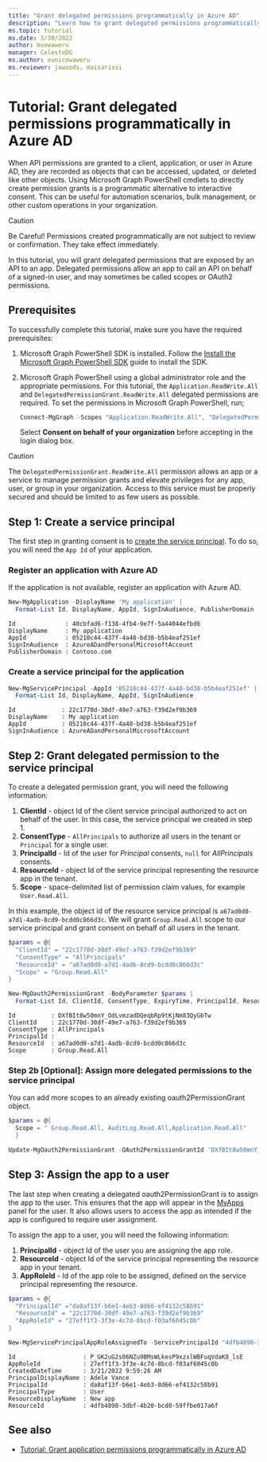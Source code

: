 ```yaml
---
title: "Grant delegated permissions programmatically in Azure AD"
description: "Learn how to grant delegated permissions programmatically in Azure AD using Microsoft Graph PowerShell"
ms.topic: tutorial
ms.date: 3/30/2022
author: msewaweru
manager: CelesteDG
ms.author: eunicewaweru
ms.reviewer: jawoods, maisarissi
---
```


# Tutorial: Grant delegated permissions programmatically in Azure AD

When API permissions are granted to a client, application, or user in Azure AD, they are recorded as objects that can be accessed, updated, or deleted like other objects. Using Microsoft Graph PowerShell cmdlets to directly create permission grants is a programmatic alternative to interactive consent. This can be useful for automation scenarios, bulk management, or other custom operations in your organization.

>[!Caution]
>Be Careful! Permissions created programmatically are not subject to review or confirmation. They take effect immediately.

In this tutorial, you will grant delegated permissions that are exposed by an API to an app. Delegated permissions allow an app to call an API on behalf of a signed-in user, and may sometimes be called scopes or OAuth2 permissions.

## Prerequisites

To successfully complete this tutorial, make sure you have the required prerequisites:

1. Microsoft Graph PowerShell SDK is installed. Follow the [Install the Microsoft Graph PowerShell SDK](installation.md) guide to install the SDK.
1. Microsoft Graph PowerShell using a global administrator role and the appropriate permissions. For this tutorial, the `Application.ReadWrite.All` and `DelegatedPermissionGrant.ReadWrite.All` delegated permissions are required. To set the permissions in Microsoft Graph PowerShell, run;

    ```powershell
    Connect-MgGraph -Scopes "Application.ReadWrite.All", "DelegatedPermissionGrant.ReadWrite.All"
    ```

    Select **Consent on behalf of your organization** before accepting in the login dialog box.

>[!Caution]
>The `DelegatedPermissionGrant.ReadWrite.All` permission allows an app or a service to manage permission grants and  elevate privileges for any app, user, or group in your organization. Access to this service must be properly secured and should be limited to as few users as possible.

## Step 1: Create a service principal

The first step in granting consent is to [create the service principal](/powershell/module/microsoft.graph.applications/new-mgserviceprincipal?view=graph-powershell-1.0&preserve-view=true). To do so, you will need the `App Id` of your application.

### Register an application with Azure AD

If the application is not available, register an application with Azure AD.

```powershell
New-MgApplication -DisplayName 'My application' | 
  Format-List Id, DisplayName, AppId, SignInAudience, PublisherDomain
```

```Output
Id              : 40cbfad6-f138-4fb4-9e7f-5a44044efbd6
DisplayName     : My application
AppId           : 05210c44-437f-4a40-bd38-b5b4eaf251ef
SignInAudience  : AzureADandPersonalMicrosoftAccount
PublisherDomain : Contoso.com
```

### Create a service principal for the application

```powershell
New-MgServicePrincipal -AppId '05210c44-437f-4a40-bd38-b5b4eaf251ef' | 
  Format-List Id, DisplayName, AppId, SignInAudience
```

```Output
Id             : 22c1770d-30df-49e7-a763-f39d2ef9b369
DisplayName    : My application
AppId          : 05210c44-437f-4a40-bd38-b5b4eaf251ef
SignInAudience : AzureADandPersonalMicrosoftAccount
```

## Step 2: Grant delegated permission to the service principal

To create a delegated permission grant, you will need the following information:

1. **ClientId** - object Id of the client service principal authorized to act on behalf of the user. In this case, the service principal we created in step 1.
1. **ConsentType** - `AllPrincipals` to authorize all users in the tenant or `Principal` for a single user.
1. **PrincipalId** - Id of the user for *Principal* consents, `null` for *AllPrincipals* consents.
1. **ResourceId** - object Id of the service principal representing the resource app in the tenant.
1. **Scope** - space-delimited list of permission claim values, for example `User.Read.All`.

In this example, the object id of the resource service principal is `a67ad0d0-a7d1-4adb-8cd9-bcdd0c866d3c`. We will grant `Group.Read.All` scope to our service principal and grant consent on behalf of all users in the tenant.

```powershell
$params = @{
  "ClientId" = "22c1770d-30df-49e7-a763-f39d2ef9b369"
  "ConsentType" = "AllPrincipals"
  "ResourceId" = "a67ad0d0-a7d1-4adb-8cd9-bcdd0c866d3c"
  "Scope" = "Group.Read.All"
}

New-MgOauth2PermissionGrant -BodyParameter $params | 
  Format-List Id, ClientId, ConsentType, ExpiryTime, PrincipalId, ResourceId, Scope
```

```Output
Id          : DXfBIt8w50mnY_OdLvmzadDQeqbRp9tKjNm83QyGbTw
ClientId    : 22c1770d-30df-49e7-a763-f39d2ef9b369
ConsentType : AllPrincipals
PrincipalId :
ResourceId  : a67ad0d0-a7d1-4adb-8cd9-bcdd0c866d3c
Scope       : Group.Read.All
```

### Step 2b [Optional]: Assign more delegated permissions to the service principal

You can add more scopes to an already existing oauth2PermissionGrant object.

```powershell
$params = @{
  Scope = " Group.Read.All, AuditLog.Read.All,Application.Read.All"
  }

Update-MgOauth2PermissionGrant -OAuth2PermissionGrantId 'DXfBIt8w50mnY_OdLvmzadDQeqbRp9tKjNm83QyGbTw' -BodyParameter $params
```

## Step 3: Assign the app to a user

The last step when creating a delegated oauth2PermissionGrant is to assign the app to the user. This ensures that the app will appear in the [MyApps](https://myapps.microsoft.com/) panel for the user. It also allows users to access the app as intended if the app is configured to require user assignment.

To assign the app to a user, you will need the following information:

1. **PrincipalId** - object Id of the user you are assigning the app role.
1. **ResourceId** - object Id of the service principal representing the resource app in your tenant.
1. **AppRoleId** - Id of the app role to be assigned, defined on the service principal representing the resource.

```powershell
$params = @{
  "PrincipalId" ="da8af13f-b6e1-4eb3-8d66-ef4132c58b91"
  "ResourceId" = "22c1770d-30df-49e7-a763-f39d2ef9b369"
  "AppRoleId" = "27eff1f3-3f3e-4c7d-8bcd-f03af6045c0b"
}

New-MgServicePrincipalAppRoleAssignedTo -ServicePrincipalId "4dfb4890-3dbf-4b20-bcd0-59ffbe017a6f" -BodyParameter $params | Format-List Id, ApproleId, CreatedDateTime,PrincipalDisplayName, PrincipalId, PrincipalType, ResourceDisplayName, ResourceId
```

```Output
Id                   : P_GK2uG2s06NZu9BMsWLkesP9xzxlWBFuqVdaK8_lsE
AppRoleId            : 27eff1f3-3f3e-4c7d-8bcd-f03af6045c0b
CreatedDateTime      : 3/21/2022 9:59:26 AM
PrincipalDisplayName : Adele Vance
PrincipalId          : da8af13f-b6e1-4eb3-8d66-ef4132c58b91
PrincipalType        : User
ResourceDisplayName  : New app
ResourceId           : 4dfb4890-3dbf-4b20-bcd0-59ffbe017a6f
```

## See also

- [Tutorial: Grant application permissions programmatically in Azure AD](tutorial-grant-app-only-api-permissions.md)
